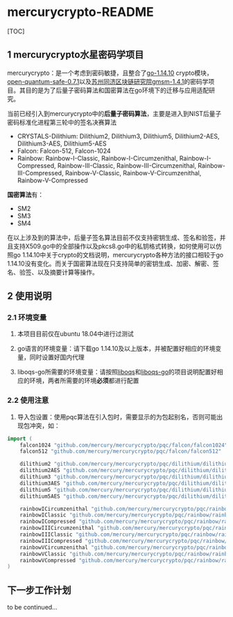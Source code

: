 # mercurycrypto-README



[TOC]

## 1 mercurycrypto水星密码学项目

mercurycrypto：是一个考虑到密码敏捷，且整合了[go-1.14.10](https://github.com/golang/go) crypto模块， [open-quantum-safe-0.7.1](https://github.com/open-quantum-safe/liboqs-go)以及[苏州同济区块链研究院gmsm-1.4.1](https://github.com/tjfoc/gmsm)的密码学项目。其目的是为了后量子密码算法和国密算法在go环境下的迁移与应用适配研究。

当前已经引入到mercurycrypto中的**后量子密码算法**，主要是进入到NIST后量子密码标准化进程第三轮中的签名决赛算法

- CRYSTALS-Dilithium: Dilithium2, Dilithium3, Dilithium5, Dilithium2-AES, Dilithium3-AES, Dilithium5-AES
- Falcon: Falcon-512, Falcon-1024
- Rainbow: Rainbow-I-Classic, Rainbow-I-Circumzenithal, Rainbow-I-Compressed, Rainbow-III-Classic, Rainbow-III-Circumzenithal, Rainbow-III-Compressed, Rainbow-V-Classic, Rainbow-V-Circumzenithal, Rainbow-V-Compressed

**国密算法**有：

- SM2
- SM3
- SM4

在以上涉及到的算法中，后量子签名算法目前不仅支持密钥生成、签名和验签，并且支持X509.go中的全部操作以及pkcs8.go中的私钥格式转换，如何使用可以仿照go 1.14.10中关于crypto的文档说明，mercurycrypto各种方法的接口相较于go 1.14.10没有变化。而关于国密算法现在只支持简单的密钥生成、加密、解密、签名、验签、以及摘要计算等操作。

## 2 使用说明

### 2.1 环境变量

1. 本项目目前仅在ubuntu 18.04中进行过测试

2. go语言的环境变量：请下载go 1.14.10及以上版本，并被配置好相应的环境变量，同时设置好国内代理
3. liboqs-go所需要的环境变量：请按照[liboqs](https://github.com/open-quantum-safe/liboqs)和[liboqs-go](https://github.com/open-quantum-safe/liboqs-go)的项目说明配置好相应的环境，两者所需要的环境**必须**都进行配置

### 2.2 使用注意

1. 导入包设置：使用pqc算法在引入包时，需要显示的为包起别名，否则可能出现包冲突，如：

```go
import (
	falcon1024 "github.com/mercury/mercurycrypto/pqc/falcon/falcon1024"
	falcon512 "github.com/mercury/mercurycrypto/pqc/falcon/falcon512"

	dilithium2 "github.com/mercury/mercurycrypto/pqc/dilithium/dilithium2"
	dilithium2AES "github.com/mercury/mercurycrypto/pqc/dilithium/dilithium2AES"
	dilithium3 "github.com/mercury/mercurycrypto/pqc/dilithium/dilithium3"
	dilithium3AES "github.com/mercury/mercurycrypto/pqc/dilithium/dilithium3AES"
	dilithium5 "github.com/mercury/mercurycrypto/pqc/dilithium/dilithium5"
	dilithium5AES "github.com/mercury/mercurycrypto/pqc/dilithium/dilithium5AES"

	rainbowICircumzenithal "github.com/mercury/mercurycrypto/pqc/rainbow/rainbowICircumzenithal"
	rainbowIClassic "github.com/mercury/mercurycrypto/pqc/rainbow/rainbowIClassic"
	rainbowICompressed "github.com/mercury/mercurycrypto/pqc/rainbow/rainbowICompressed"
	rainbowIIICircumzenithal "github.com/mercury/mercurycrypto/pqc/rainbow/rainbowIIICircumzenithal"
	rainbowIIIClassic "github.com/mercury/mercurycrypto/pqc/rainbow/rainbowIIIClassic"
	rainbowIIICompressed "github.com/mercury/mercurycrypto/pqc/rainbow/rainbowIIICompressed"
	rainbowVCircumzenithal "github.com/mercury/mercurycrypto/pqc/rainbow/rainbowVCircumzenithal"
	rainbowVClassic "github.com/mercury/mercurycrypto/pqc/rainbow/rainbowVClassic"
	rainbowVCompressed "github.com/mercury/mercurycrypto/pqc/rainbow/rainbowVCompressed"
)
```

## 下一步工作计划

to be continued...